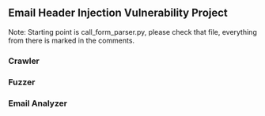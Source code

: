 ## Email Header Injection Vulnerability Project

Note: Starting point is call_form_parser.py, please check 
that file, everything from there is marked in the comments.

### Crawler


### Fuzzer


### Email Analyzer
